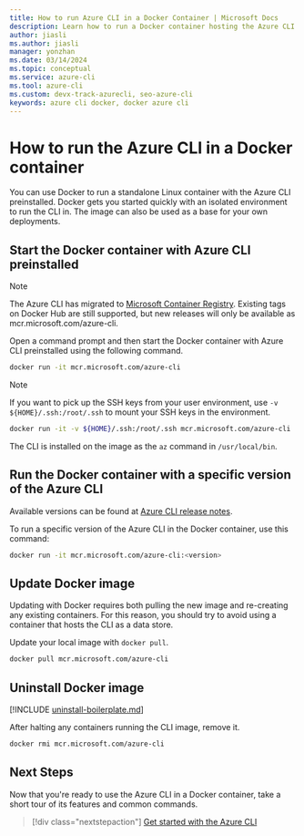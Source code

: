 ```yaml
---
title: How to run Azure CLI in a Docker Container | Microsoft Docs
description: Learn how to run a Docker container hosting the Azure CLI. Docker gets you started quickly with an isolated environment in which to run the Azure CLI.
author: jiasli
ms.author: jiasli
manager: yonzhan
ms.date: 03/14/2024
ms.topic: conceptual
ms.service: azure-cli
ms.tool: azure-cli
ms.custom: devx-track-azurecli, seo-azure-cli
keywords: azure cli docker, docker azure cli
---
```


# How to run the Azure CLI in a Docker container

You can use Docker to run a standalone Linux container with the Azure CLI preinstalled. Docker gets you started quickly with an isolated environment to run the CLI in. The image can also be used as a base for your own deployments.

## Start the Docker container with Azure CLI preinstalled

> [!NOTE]
> The Azure CLI has migrated to [Microsoft Container Registry](https://azure.microsoft.com/services/container-registry).
> Existing tags on Docker Hub are still supported, but new releases will only be available as mcr.microsoft.com/azure-cli.

Open a command prompt and then start the Docker container with Azure CLI preinstalled using the following command.

   ```bash
   docker run -it mcr.microsoft.com/azure-cli
   ```

> [!NOTE]
> If you want to pick up the SSH keys from your user environment,
> use `-v ${HOME}/.ssh:/root/.ssh` to mount your SSH keys in the environment.
>
> ```bash
> docker run -it -v ${HOME}/.ssh:/root/.ssh mcr.microsoft.com/azure-cli
> ```

The CLI is installed on the image as the `az` command in `/usr/local/bin`.

## Run the Docker container with a specific version of the Azure CLI

Available versions can be found at [Azure CLI release notes](./release-notes-azure-cli.md).

To run a specific version of the Azure CLI in the Docker container, use this command:

```bash
docker run -it mcr.microsoft.com/azure-cli:<version>
```

## Update Docker image

Updating with Docker requires both pulling the new image and re-creating any existing containers. For this reason, you should
try to avoid using a container that hosts the CLI as a data store.

Update your local image with `docker pull`.

```bash
docker pull mcr.microsoft.com/azure-cli
```

## Uninstall Docker image

[!INCLUDE [uninstall-boilerplate.md](includes/uninstall-boilerplate.md)]

After halting any containers running the CLI image, remove it.

```bash
docker rmi mcr.microsoft.com/azure-cli
```

## Next Steps

Now that you're ready to use the Azure CLI in a Docker container, take a short tour of its features and common commands.

> [!div class="nextstepaction"]
> [Get started with the Azure CLI](get-started-with-azure-cli.md)
